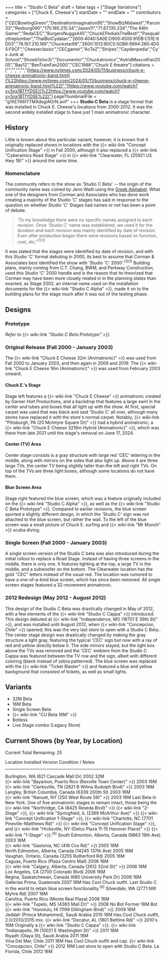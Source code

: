 +++
title = "Studio C Beta"
draft = false
tags = ["Stage Variations"]
categories = ["Chuck E. Cheese's"]
startDate = ""
endDate = ""
contributors = ["CECBowlingGreen","Destinationimagination95","ShowBizMidwest","Parum33","Rexburg090","170.185.215.34","Jaxon11","71.67.135.234","The 64th Gamer","RedaCEC","BurgersNuggs445","ChuckEPediaIsTheBest!","Pasquallytheplumber","ThatBoiCydalan","2600:4040:5A0E:D900:4505:91DB:C51E:9D03","76.167.210.169","Chuckstar69","2600:1012:B0C5:5DB6:9994:280:4D05:F9CF","Cheeseclassic","CECgamer","AcTeZ","Stripes","Caydenpedia","Cy's Junk at School","Showb1zlov3r","Documentor","Chuckatronics","AstridMascotFan2005","Bay12","BenTrainFan2000","CEC1988","Chuck E theatre"]
citations = ["","","","","[https://www.nytimes.com/2024/05/11/business/chuck-e-cheese-animatronic-band.html](%22https://www.nytimes.com/2024/05/11/business/chuck-e-cheese-animatronic-band.html%22)","[https://www.youtube.com/watch?v=5nx1BTfYDSE](%22https://www.youtube.com/watch?v=5nx1BTfYDSE%22)"]
pageThumbnailFile = "g1XE766lYTMXdsgIAOrN.avif"
+++
**Studio C Beta** is a stage format that was installed in Chuck E. Cheese's locations from 2000-2012. It was the second widely installed stage to have just 1 main animatronic character.

## History

Little is known about this particular variant, however, it is known that it originally replaced shows in locations with the {{< wiki-link "Concept Unification Stage" >}} in Fall 2000, although it also replaced a {{< wiki-link "Cyberamics Road Stage" >}} in {{< wiki-link "Clearwater, FL (25921 US Hwy 19)" >}} around the same time.

### Nomenclature

The community refers to the show as 'Studio C Beta' -- the origin of the community name was coined by Jenn Waitt using the [Greek Alphabet](https://en.wikipedia.org/wiki/Greek_alphabet).
What one of the designers from Corman and Associates who has done work creating a majority of the Studio 'C' stages has said in response to the question on whether Studio 'C' Stages had names or not has been a point of debate.

> 'To my knowledge there were no specific names assigned to each revision. Once 'Studio C' name was established, we used it for the duration and each revision was mainly identified by date of revision. Even after production began there were revisions based on function, cost, etc.'<sup>(1)(1)</sup>

It was stated that the stages were identified by date of revision, and with this Studio 'C' format debuting in 2000, its best to assume that Corman & Associates best identified the show with 'Studio 'C' 2000'.<sup>(1)(1)</sup>
Building plans, mainly coming from C.T. Chang, BWM, and Parkway Construction, used this Studio 'C' 2000 handle and is the reason that its theorized that Corman may have been more closely related in in the planning states than exacted, as Stage 2002, an internal name used on the installation documents for the {{< wiki-link "Studio C Alpha" >}}, made it on to the building plans for the stage much after it was out of the testing phase.

## Designs

### Prototype

*Refer to {{< wiki-link "Studio C Beta Prototype" >}}.*

### Original Release (Fall 2000 - January 2003)

The {{< wiki-link "Chuck E Cheese 32m (Animatronic)" >}} was used from Fall 2000 to January 2003, and then again in 2009 and 2019.
The {{< wiki-link "Chuck E Cheese 16m (Animatronic)" >}} was used from February 2003 onward.

#### Chuck E.'s Stage

Stage left features a {{< wiki-link "Chuck E Cheese" >}} animatronic created by Garner Holt Productions, and a backdrop that features a large swirl in the center and tubes and boxes that all light up with the show. At first, special carpet was used that was black and said 'Studio C' all over, although many stores have replaced it with the store's normal carpet. Notably, {{< wiki-link "Pittsburgh, PA (20 McIntyre Square Dr)" >}} had a hybrid animatronic; a {{< wiki-link "Chuck E Cheese 3216m Hybrid (Animatronic)" >}}, which was there from late 2021 until the stage's removal on June 17, 2024.

#### Center (TV) Area

Center stage consists is a gray structure with large red 'CEC' lettering in the middle, along with mirrors on the sides that also light up. Above it are three large TVs, the center TV being slightly taller than the left and right TVs. On top of the TVs are three light boxes, although some locations do not have them.

#### Blue Screen Area

Stage right featured the blue screen, which was a feature originally included on the {{< wiki-link "Studio C Alpha" >}}, as well as the {{< wiki-link "Studio C Beta Prototype" >}}. Compared to earlier revisions, the blue screen sported a slightly different design, in which the 'Studio C' sign was not attached to the blue screen, but rather the wall. To the left of the blue screen was a small picture of Chuck E. surfing and {{< wiki-link "Mr Munch" >}} scuba diving.

### Single Screen (Fall 2000 - January 2003)

A single screen version of the Studio C beta was also introduced during the initial rollout to replace a Road Stage.
Instead of having three screens in the middle, there is only one. It features lighting at the top, a large TV in the middle, and a subwoofer on the bottom. The Clearwater location has the gold "CEC" letters instead of the usual red. The location was rumored to have a one-of-a-kind blue screen, which has since been removed. All single screen stages featured a 32-movement animatronic.

### 2012 Redesign (May 2012 - August 2012)

This design of the Studio C Beta was drastically changed in May of 2012, with a few elements of the {{< wiki-link "Studio C Cappa" >}} introduced. This design debuted at {{< wiki-link "Independence, MO (18701 E 39th St)" >}}, and was installed until August 2012, when {{< wiki-link "Concepcion, Chile" >}} opened; this was the very last store to open with a Studio C Beta..
The center stage design was drastically changed by making the gray structure a light gray, featuring the typical 'CEC' sign but now with a ray of red and yellow directly below it. The side mirrors stayed, but the light box above the TVs was removed and the 'CEC' emblem from the Studio C Cappa was featured between the TV row and the sign, albeit with different coloring (black instead of zebra patterned).
The blue screen was replaced with the {{< wiki-link "Ticket Blaster" >}} and featured a blue and yellow background that consisted of tickets, as well as small lights.

## Variants

- 32M Beta
- 16M Beta
- Single Screen Beta
- {{< wiki-link "CU Beta 16M" >}}
- Botless
- Live Stage combo (Legacy Store)

## Current Shows (by Year, by Location)

Current Total Remaining: 25

  Location                                                              Installed   Version   Condition / Notes
  --------------------------------------------------------------------- ----------- --------- ----------------------------------------------------------------------------------------------------------------------------------------------------------------------------------------------------------------------------------------------------------------------------------------------------------------------------------------------------------------------------------------------------------------------------------------------------------------------------------------------------------------------------------------------
  Burlington, WA (621 Cascade Mall Dr)                                  2002        32M       
  {{< wiki-link "Bayamon, Puerto Rico (Rexville Town Center)" >}}   2003        16M       
  {{< wiki-link "Clarksville, TN (2821 B Wilma Rudolph Blvd)" >}}   2003        16M       
  Langley, British Columbia, Canada (6339 200th St)                     2003        16M       
  {{< wiki-link "Nanuet, NY (250 West Route 59)" >}}                2003        16M       Last Beta in New York. One of five animatronic stages to remain intact, those being the {{< wiki-link "Northridge, CA (8425 Reseda Blvd)" >}} {{< wiki-link "2-Stage" >}}, {{< wiki-link "Springfield, IL (2369 McArthur Ave)" >}} {{< wiki-link "Concept Unification 1-Stage" >}}, {{< wiki-link "Charlotte, NC (7701 Pineville-Matthews Rd)" >}} {{< wiki-link "Concept Unification Stage" >}}, and {{< wiki-link "Hicksville, NY (Delco Plaza 11-15 Hanover Place)" >}} {{< wiki-link "1-Stage" >}}.<sup>(5)</sup>
  South Edmonton, Alberta, Canada (9863 19th Ave)                       2003        16M       
  {{< wiki-link "Gastonia, NC (416 Cox Rd)" >}}                     2005        16M       
  North Edmonton, Alberta, Canada (14245 137th Ave)                     2005        16M       
  Vaughan, Ontario, Canada (3255 Rutherford Rd)                         2005        16M       
  Caguas, Puerto Rico (Plaza Centro Mall)                               2006        16M       
  {{< wiki-link "Calgary, Alberta, Canada (2612 32nd St)" >}}       2006        16M       
  Los Angeles, CA (2700 Colorado Blvd)                                  2006        16M       
  Regina, Saskatchewan, Canada (685 University Park Dr)                 2006        16M       
  Gallerias Prima, Guatemala                                            2007        16M       Has Cool Chuck outfit. Last Studio C in the world to retain blue screen functionality.<sup>(6)</sup>
  Silverdale, WA (2771 NW Myhre Rd)                                     2007        16M       
  Carolina, Puerto Rico (Monte Real Plaza)                              2008        16M       
  {{< wiki-link "Tupelo, MS (4383 Mall Dr)" >}}                     2008        No Bot    Former 16M Bot
  {{< wiki-link "Honolulu, HI (1199 Dillingham Blvd)" >}}           2009        16M       
  Jeddah (Prince Mohammed), Saudi Arabia                                2010        16M       Has Cool Chuck outfit, 2.0/2013/2015 mix.
  {{< wiki-link "Decatur, AL (1801 Beltline Rd)" >}}                2010's     16M       Originally a {{< wiki-link "Studio C Cappa" >}}.
  {{< wiki-link "Indianapolis, IN (10021 E Washington St)" >}}      2011        16M       
  Riyadh (Olaya St), Saudi Arabia                                       2011        16M       
  Vina Del Mar, Chile                                                   2011        16M       Has Cool Chuck outfit and cap.
  {{< wiki-link "Concepcion, Chile" >}}                             2012        16M       Last store to open with Studio C Beta.
  La Florida, Chile                                                     2012        16M       
